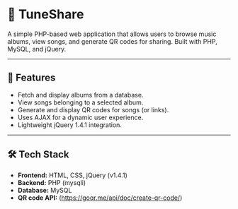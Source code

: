 # 🎵 TuneShare

A simple PHP-based web application that allows users to browse music albums, view songs, and generate QR codes for sharing. Built with PHP, MySQL, and jQuery.

---

## 🚀 Features

- Fetch and display albums from a database.
- View songs belonging to a selected album.
- Generate and display QR codes for songs (or links).
- Uses AJAX for a dynamic user experience.
- Lightweight jQuery 1.4.1 integration.

---

## 🛠️ Tech Stack

- **Frontend:** HTML, CSS, jQuery (v1.4.1)
- **Backend:** PHP (mysqli)
- **Database:** MySQL
- **QR code API:** (https://goqr.me/api/doc/create-qr-code/)

